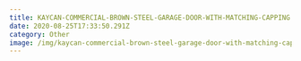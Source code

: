 ```yaml
---
title: KAYCAN-COMMERCIAL-BROWN-STEEL-GARAGE-DOOR-WITH-MATCHING-CAPPING
date: 2020-08-25T17:33:50.291Z
category: Other
image: /img/kaycan-commercial-brown-steel-garage-door-with-matching-capping-1.jpg
---
```

